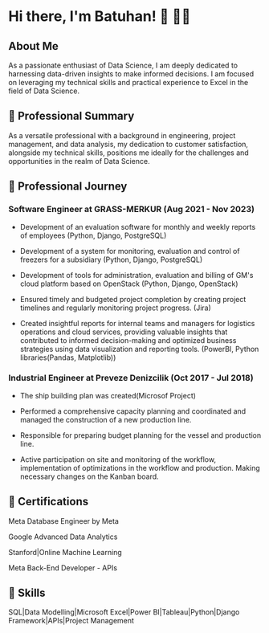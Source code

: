 # Hi there, I'm Batuhan! 👋 :man_office_worker:


## About Me

As a passionate enthusiast of Data Science, I am deeply dedicated to harnessing data-driven insights to make informed decisions. I am focused on leveraging my technical skills and practical experience to Excel in the field of Data Science.

## :star2: Professional Summary

As a versatile professional with a background in engineering, project management, and data analysis, my dedication to customer satisfaction, alongside my technical skills, positions me ideally for the challenges and opportunities in the realm of Data Science.

## :briefcase: Professional Journey

### Software Engineer at GRASS-MERKUR (Aug 2021 - Nov 2023)

* Development of an evaluation software for monthly and weekly reports of employees (Python, Django, PostgreSQL)

* Development of a system for monitoring, evaluation and control of freezers for a subsidiary (Python, Django, PostgreSQL)

* Development of tools for administration, evaluation and billing of GM's cloud platform based on OpenStack (Python, Django, OpenStack)

* Ensured timely and budgeted project completion by creating project timelines and regularly monitoring project progress. (Jira)

* Created insightful reports for internal teams and managers for logistics operations and cloud services, providing valuable insights that contributed to informed decision-making and optimized business strategies using data visualization and reporting tools. (PowerBI, Python libraries(Pandas, Matplotlib))

### Industrial Engineer at Preveze Denizcilik (Oct 2017 - Jul 2018)

* The ship building plan was created(Microsof Project)

* Performed a comprehensive capacity planning and coordinated and managed the construction of a new production line.

* Responsible for preparing budget planning for the vessel and production line.

* Active participation on site and monitoring of the workflow, implementation of optimizations in the workflow and production. Making necessary changes on the Kanban board.


## :scroll: Certifications

Meta Database Engineer by Meta

Google Advanced Data Analytics

Stanford|Online Machine Learning

Meta Back-End Developer - APIs


## :rocket: Skills

SQL|Data Modelling|Microsoft Excel|Power BI|Tableau|Python|Django Framework|APIs|Project Management 









<!--
**batuhan6/batuhan6** is a ✨ _special_ ✨ repository because its `README.md` (this file) appears on your GitHub profile.

Here are some ideas to get you started:

- 🔭 I’m currently working on ...
- 🌱 I’m currently learning ...
- 👯 I’m looking to collaborate on ...
- 🤔 I’m looking for help with ...
- 💬 Ask me about ...
- 📫 How to reach me: ...
- 😄 Pronouns: ...
- ⚡ Fun fact: ...
-->
